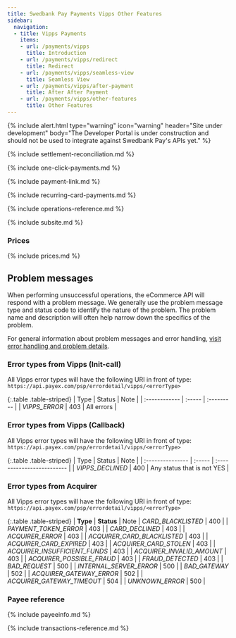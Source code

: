 ```yaml
---
title: Swedbank Pay Payments Vipps Other Features
sidebar:
  navigation:
  - title: Vipps Payments
    items:
    - url: /payments/vipps
      title: Introduction
    - url: /payments/vipps/redirect
      title: Redirect
    - url: /payments/vipps/seamless-view
      title: Seamless View
    - url: /payments/vipps/after-payment
      title: After After Payment
    - url: /payments/vipps/other-features    
      title: Other Features
---
```


{% include alert.html type="warning"
                      icon="warning"
                      header="Site under development"
                      body="The Developer Portal is under construction and should not be used to integrate against Swedbank Pay's APIs yet." %}

{% include settlement-reconciliation.md %}

{% include one-click-payments.md %}

{% include payment-link.md %}

{% include recurring-card-payments.md %}

{% include operations-reference.md %}

{% include subsite.md %}

### Prices

{% include prices.md %}

## Problem messages

When performing unsuccessful operations, the eCommerce API will respond with a problem message. We generally use the problem message type and status code to identify the nature of the problem. The problem name and description will often help narrow down the specifics of the problem.

For general information about problem messages and error handling, [visit error handling and problem details][technical-reference-problems].  

### Error types from Vipps (Init-call)

All Vipps error types will have the following URI in front of type: `https://api.payex.com/psp/errordetail/vipps/<errorType>`

{:.table .table-striped}
| Type          | Status | Note       |
| :------------ | :----- | :--------- |
| *VIPPS_ERROR* | 403    | All errors |

### Error types from Vipps (Callback)

All Vipps error types will have the following URI in front of type: `https://api.payex.com/psp/errordetail/vipps/<errorType>`

{:.table .table-striped}
| Type             | Status | Note                       |
| :--------------- | :----- | :------------------------- |
| *VIPPS_DECLINED* | 400    | Any status that is not YES |

### Error types from Acquirer

All Vipps error types will have the following URI in front of type: `https://api.payex.com/psp/errordetail/vipps/<errorType>`

{:.table .table-striped}
| **Type** | **Status** | Note 
| *CARD_BLACKLISTED* | 400 | 
| *PAYMENT_TOKEN_ERROR* | 403 | 
| *CARD_DECLINED* | 403 | 
| *ACQUIRER_ERROR* | 403 | 
| *ACQUIRER_CARD_BLACKLISTED* | 403 | 
| *ACQUIRER_CARD_EXPIRED* | 403 | 
| *ACQUIRER_CARD_STOLEN* | 403 | 
| *ACQUIRER_INSUFFICIENT_FUNDS* | 403 | 
| *ACQUIRER_INVALID_AMOUNT* | 403 | 
| *ACQUIRER_POSSIBLE_FRAUD* | 403 | 
| *FRAUD_DETECTED* | 403 | 
| *BAD_REQUEST* | 500 | 
| *INTERNAL_SERVER_ERROR* | 500 | 
| *BAD_GATEWAY* | 502 | 
| *ACQUIRER_GATEWAY_ERROR* | 502 | 
| *ACQUIRER_GATEWAY_TIMEOUT* | 504 | 
| *UNKNOWN_ERROR* | 500 | 

### Payee reference

{% include payeeinfo.md %}

{% include transactions-reference.md %}

[technical-reference-problems]: #problem-messages
